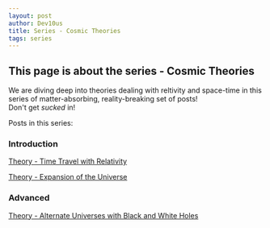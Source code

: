 ```yaml
---
layout: post
author: Dev10us
title: Series - Cosmic Theories
tags: series
---
```


## This page is about the series - Cosmic Theories

We are diving deep into theories dealing with reltivity and space-time in this series of matter-absorbing, reality-breaking set of posts! \
Don't get _sucked_ in!

Posts in this series:

### Introduction

[Theory - Time Travel with Relativity](https://scripta-mirabilia.github.io/main/2024-05-07/time-travel-with-relativity)

[Theory - Expansion of the Universe](https://scripta-mirabilia.github.io/main/2024-05-08/expansion-of-the-universe)

### Advanced

[Theory - Alternate Universes with Black and White Holes](https://scripta-mirabilia.github.io/main/2024-05-09/alternate-universes)
